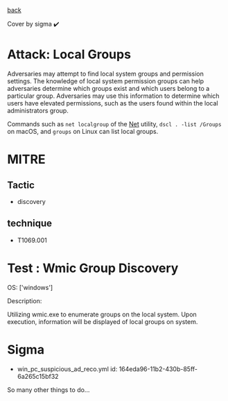 [back](../index.md)

Cover by sigma :heavy_check_mark: 

# Attack: Local Groups

 Adversaries may attempt to find local system groups and permission settings. The knowledge of local system permission groups can help adversaries determine which groups exist and which users belong to a particular group. Adversaries may use this information to determine which users have elevated permissions, such as the users found within the local administrators group.

Commands such as <code>net localgroup</code> of the [Net](https://attack.mitre.org/software/S0039) utility, <code>dscl . -list /Groups</code> on macOS, and <code>groups</code> on Linux can list local groups.

# MITRE
## Tactic
  - discovery

## technique
  - T1069.001

# Test : Wmic Group Discovery

OS: ['windows']

Description:

 Utilizing wmic.exe to enumerate groups on the local system. Upon execution, information will be displayed of local groups on system.


# Sigma
 - win_pc_suspicious_ad_reco.yml id: 164eda96-11b2-430b-85ff-6a265c15bf32


 So many other things to do...